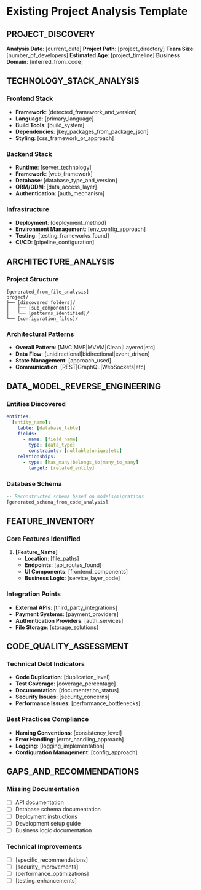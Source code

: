 
# Existing Project Analysis Template

## PROJECT_DISCOVERY
**Analysis Date**: [current_date]
**Project Path**: [project_directory]
**Team Size**: [number_of_developers]
**Estimated Age**: [project_timeline]
**Business Domain**: [inferred_from_code]

## TECHNOLOGY_STACK_ANALYSIS
### Frontend Stack
- **Framework**: [detected_framework_and_version]
- **Language**: [primary_language]
- **Build Tools**: [build_system]
- **Dependencies**: [key_packages_from_package_json]
- **Styling**: [css_framework_or_approach]

### Backend Stack
- **Runtime**: [server_technology]
- **Framework**: [web_framework]
- **Database**: [database_type_and_version]
- **ORM/ODM**: [data_access_layer]
- **Authentication**: [auth_mechanism]

### Infrastructure
- **Deployment**: [deployment_method]
- **Environment Management**: [env_config_approach]
- **Testing**: [testing_frameworks_found]
- **CI/CD**: [pipeline_configuration]

## ARCHITECTURE_ANALYSIS
### Project Structure
```
[generated_from_file_analysis]
project/
├── [discovered_folders]/
│   ├── [sub_components]/
│   └── [patterns_identified]/
└── [configuration_files]/
```

### Architectural Patterns
- **Overall Pattern**: [MVC|MVP|MVVM|Clean|Layered|etc]
- **Data Flow**: [unidirectional|bidirectional|event_driven]
- **State Management**: [approach_used]
- **Communication**: [REST|GraphQL|WebSockets|etc]

## DATA_MODEL_REVERSE_ENGINEERING
### Entities Discovered
```yaml
entities:
  [entity_name]:
    table: [database_table]
    fields:
      - name: [field_name]
        type: [data_type]
        constraints: [nullable|unique|etc]
    relationships:
      - type: [has_many|belongs_to|many_to_many]
        target: [related_entity]
```

### Database Schema
```sql
-- Reconstructed schema based on models/migrations
[generated_schema_from_code_analysis]
```

## FEATURE_INVENTORY
### Core Features Identified
1. **[Feature_Name]**
   - **Location**: [file_paths]
   - **Endpoints**: [api_routes_found]
   - **UI Components**: [frontend_components]
   - **Business Logic**: [service_layer_code]

### Integration Points
- **External APIs**: [third_party_integrations]
- **Payment Systems**: [payment_providers]
- **Authentication Providers**: [auth_services]
- **File Storage**: [storage_solutions]

## CODE_QUALITY_ASSESSMENT
### Technical Debt Indicators
- **Code Duplication**: [duplication_level]
- **Test Coverage**: [coverage_percentage]
- **Documentation**: [documentation_status]
- **Security Issues**: [security_concerns]
- **Performance Issues**: [performance_bottlenecks]

### Best Practices Compliance
- **Naming Conventions**: [consistency_level]
- **Error Handling**: [error_handling_approach]
- **Logging**: [logging_implementation]
- **Configuration Management**: [config_approach]

## GAPS_AND_RECOMMENDATIONS
### Missing Documentation
- [ ] API documentation
- [ ] Database schema documentation
- [ ] Deployment instructions
- [ ] Development setup guide
- [ ] Business logic documentation

### Technical Improvements
- [ ] [specific_recommendations]
- [ ] [security_improvements]
- [ ] [performance_optimizations]
- [ ] [testing_enhancements]
